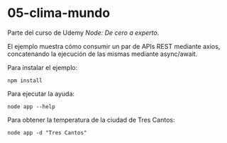 # 05-clima-mundo

Parte del curso de Udemy *Node: De cero a experto*.

El ejemplo muestra cómo consumir un par de APIs REST mediante axios,
concatenando la ejecución de las mismas mediante async/await.

Para instalar el ejemplo:

```
npm install
```

Para ejecutar la ayuda:

```
node app --help
```

Para obtener la temperatura de la ciudad de Tres Cantos:

```
node app -d "Tres Cantos"
```
